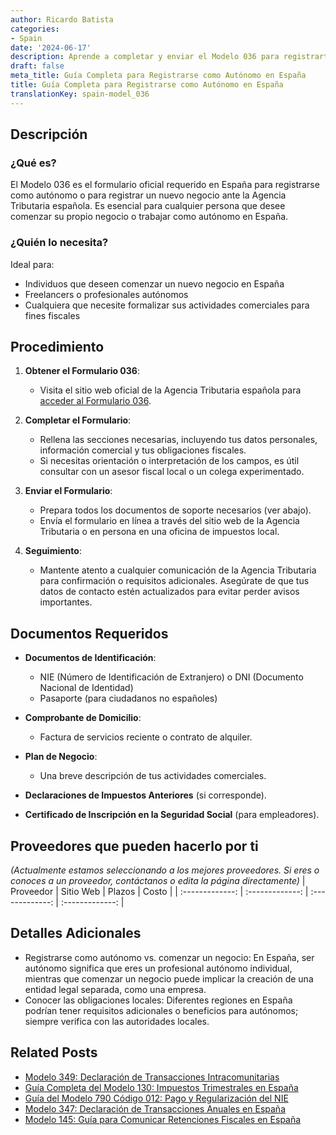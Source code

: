 ```yaml
---
author: Ricardo Batista
categories:
- Spain
date: '2024-06-17'
description: Aprende a completar y enviar el Modelo 036 para registrarte como autónomo o iniciar un negocio en España. Guía detallada y documentos requeridos.
draft: false
meta_title: Guía Completa para Registrarse como Autónomo en España
title: Guía Completa para Registrarse como Autónomo en España
translationKey: spain-model_036
---
```



## Descripción
### ¿Qué es?
El Modelo 036 es el formulario oficial requerido en España para registrarse como autónomo o para registrar un nuevo negocio ante la Agencia Tributaria española. Es esencial para cualquier persona que desee comenzar su propio negocio o trabajar como autónomo en España.

### ¿Quién lo necesita?
Ideal para:
- Individuos que deseen comenzar un nuevo negocio en España
- Freelancers o profesionales autónomos
- Cualquiera que necesite formalizar sus actividades comerciales para fines fiscales

## Procedimiento
1. **Obtener el Formulario 036**:
   - Visita el sitio web oficial de la Agencia Tributaria española para [acceder al Formulario 036](https://sede.agenciatributaria.gob.es/Sede/procedimientoini/G322.shtml).

2. **Completar el Formulario**:
   - Rellena las secciones necesarias, incluyendo tus datos personales, información comercial y tus obligaciones fiscales.
   - Si necesitas orientación o interpretación de los campos, es útil consultar con un asesor fiscal local o un colega experimentado.

3. **Enviar el Formulario**:
   - Prepara todos los documentos de soporte necesarios (ver abajo).
   - Envía el formulario en línea a través del sitio web de la Agencia Tributaria o en persona en una oficina de impuestos local.

4. **Seguimiento**:
   - Mantente atento a cualquier comunicación de la Agencia Tributaria para confirmación o requisitos adicionales. Asegúrate de que tus datos de contacto estén actualizados para evitar perder avisos importantes.

## Documentos Requeridos
- **Documentos de Identificación**:
  - NIE (Número de Identificación de Extranjero) o DNI (Documento Nacional de Identidad)
  - Pasaporte (para ciudadanos no españoles)

- **Comprobante de Domicilio**:
  - Factura de servicios reciente o contrato de alquiler.

- **Plan de Negocio**:
  - Una breve descripción de tus actividades comerciales.

- **Declaraciones de Impuestos Anteriores** (si corresponde).

- **Certificado de Inscripción en la Seguridad Social** (para empleadores).

## Proveedores que pueden hacerlo por ti
_(Actualmente estamos seleccionando a los mejores proveedores. Si eres o conoces a un proveedor, contáctanos o edita la página directamente)_
| Proveedor       |     Sitio Web    |     Plazos    |       Costo      |
| :-------------: | :-------------: |  :-------------: | :-------------: |

## Detalles Adicionales
- Registrarse como autónomo vs. comenzar un negocio: En España, ser autónomo significa que eres un profesional autónomo individual, mientras que comenzar un negocio puede implicar la creación de una entidad legal separada, como una empresa.
- Conocer las obligaciones locales: Diferentes regiones en España podrían tener requisitos adicionales o beneficios para autónomos; siempre verifica con las autoridades locales.

## Related Posts

- [Modelo 349: Declaración de Transacciones Intracomunitarias](https://tramitit.com/es/guides/spain/modelo_349/)
- [Guía Completa del Modelo 130: Impuestos Trimestrales en España](https://tramitit.com/es/guides/spain/modelo_130/)
- [Guía del Modelo 790 Código 012: Pago y Regularización del NIE](https://tramitit.com/es/guides/spain/modelo_390/)
- [Modelo 347: Declaración de Transacciones Anuales en España](https://tramitit.com/es/guides/spain/modelo_347/)
- [Modelo 145: Guía para Comunicar Retenciones Fiscales en España](https://tramitit.com/es/guides/spain/modelo_145/)